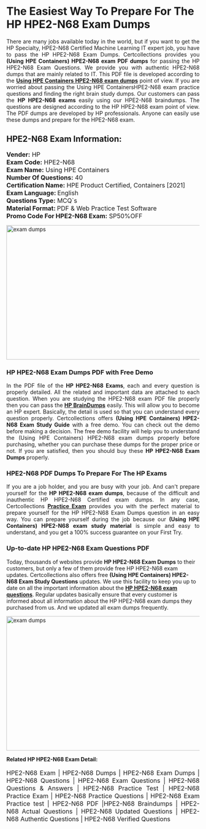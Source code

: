 <h1>The Easiest Way To Prepare For The HP HPE2-N68 Exam Dumps</h1> <p style="text-align:justify">There are many jobs available today in the world, but if you want to get the HP Specialty, HPE2-N68 Certified Machine Learning IT expert job, you have to pass the HP HPE2-N68 Exam Dumps. Certcollections provides you <strong>(Using HPE Containers) HPE2-N68 exam PDF dumps</strong> for passing the HP HPE2-N68 Exam Questions. We provide you with authentic HPE2-N68 dumps that are mainly related to IT. This PDF file is developed according to the <a href="https://www.certsofficial.com/hp/hpe2-n68-questions"><strong>Using HPE Containers HPE2-N68 exam dumps</strong></a> point of view. If you are worried about passing the Using HPE ContainersHPE2-N68 exam practice questions and finding the right brain study dumps. Our customers can pass the <strong>HP HPE2-N68 exams </strong>easily using our HPE2-N68 braindumps. The questions are designed according to the HP HPE2-N68 exam point of view. The PDF dumps are developed by HP professionals. Anyone can easily use these dumps and prepare for the HPE2-N68 exam.</p> <h2><strong>HPE2-N68 Exam Information:</strong></h2> <p><span style="font-size:16px"><strong>Vender:</strong> HP<br /> <strong>Exam Code:</strong> HPE2-N68<br /> <strong>Exam Name:</strong> Using HPE Containers<br /> <strong>Number Of Questions:</strong> 40<br /> <strong>Certification Name:</strong> HPE Product Certified, Containers [2021]<br /> <strong>Exam Language: </strong>English<br /> <strong>Questions Type:</strong> MCQ`s<br /> <strong>Material Format: </strong>PDF & Web Practice Test Software<br /> <strong>Promo Code For HPE2-N68 Exam:</strong> SP50%OFF</span></p> <p><a href="https://www.certsofficial.com/hp/hpe2-n68-questions" rel="no-follow"><img alt="exam dumps" src="https://www.certcollections.com/uploads/content/certsofficial.jpg" style="height:350px; width:750px" /></a></p> <h3><strong>HP HPE2-N68 Exam Dumps PDF with Free Demo</strong></h3> <p style="text-align:justify">In the PDF file of the <strong>HP HPE2-N68 Exams</strong>, each and every question is properly detailed. All the related and important data are attached to each question. When you are studying the HPE2-N68 exam PDF file properly then you can pass the <a href="https://www.certsofficial.com/hp-dumps"><strong>HP BrainDumps</strong></a> easily. This will allow you to become an HP expert. Basically, the detail is used so that you can understand every question properly. Certcollections offers <strong>(Using HPE Containers) HPE2-N68 Exam Study Guide</strong> with a free demo. You can check out the demo before making a decision. The free demo facility will help you to understand the (Using HPE Containers) HPE2-N68 exam dumps properly before purchasing, whether you can purchase these dumps for the proper price or not. If you are satisfied, then you should buy these <strong>HP HPE2-N68 Exam Dumps</strong> properly.</p> <h3><strong>HPE2-N68 PDF Dumps To Prepare For The HP Exams</strong></h3> <p style="text-align:justify">If you are a job holder, and you are busy with your job. And can't prepare yourself for the <strong>HP HPE2-N68 exam dumps</strong>, because of the difficult and inauthentic HP HPE2-N68 Certified exam dumps. In any case, Certcollections <strong><a href="https://www.certsofficial.com/">Practice Exam</a></strong> provides you with the perfect material to prepare yourself for the HP HPE2-N68 Exam Dumps question in an easy way. You can prepare yourself during the job because our <strong>(Using HPE Containers) HPE2-N68 exam study material</strong> is simple and easy to understand, and you get a 100% success guarantee on your First Try.</p> <h3><strong>Up-to-date HP HPE2-N68 Exam Questions PDF</strong></h3> <p>Today, thousands of websites provide <strong>HP HPE2-N68 Exam Dumps</strong> to their customers, but only a few of them provide free HP HPE2-N68 exam updates. Certcollections also offers free <strong>(Using HPE Containers) HPE2-N68 Exam Study Questions</strong> updates. We use this facility to keep you up to date on all the important information about the <a href="https://www.certsofficial.com/hp/hpe2-n68-questions"><strong>HP HPE2-N68 exam questions</strong></a>. Regular updates basically ensure that every customer is informed about all information about the HP HPE2-N68 exam dumps they purchased from us. And we updated all exam dumps frequently.</p> <p><a href="https://www.certsofficial.com/hp/hpe2-n68-questions"><img alt="exam dumps " src="https://www.certcollections.com/uploads/content/certsofficial2.jpg" style="height:350px; width:750px" /></a></p> <p style="text-align:justify"><span style="font-size:14px"><strong>Related HP HPE2-N68 Exam Detail:</strong></span><br /> <br /> <span style="font-size:16px">HPE2-N68 Exam | HPE2-N68 Dumps | HPE2-N68 Exam Dumps | HPE2-N68 Questions | HPE2-N68 Exam Questions | HPE2-N68 Questions & Answers | HPE2-N68 Practice Test | HPE2-N68 Practice Exam | HPE2-N68 Practice Questions | HPE2-N68 Exam Practice test | HPE2-N68 PDF |HPE2-N68 Braindumps | HPE2-N68 Actual Questions | HPE2-N68 Updated Questions | HPE2-N68 Authentic Questions | HPE2-N68 Verified Questions</span></p>
